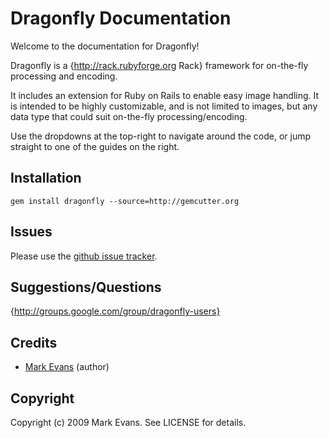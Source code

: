 Dragonfly Documentation
=======================

Welcome to the documentation for Dragonfly!

Dragonfly is a {http://rack.rubyforge.org Rack} framework for on-the-fly processing and encoding.

It includes an extension for Ruby on Rails to enable easy image handling.
It is intended to be highly customizable, and is not limited to images, but any data type that could suit on-the-fly processing/encoding.

Use the dropdowns at the top-right to navigate around the code, or jump straight to one of the guides on the right.

Installation
------------

    gem install dragonfly --source=http://gemcutter.org

Issues
------
Please use the <a href="http://github.com/markevans/dragonfly/issues">github issue tracker</a>.

Suggestions/Questions
---------------------
{http://groups.google.com/group/dragonfly-users}

Credits
-------
- <a href="http://github.com/markevans">Mark Evans</a> (author)

Copyright
---------
Copyright (c) 2009 Mark Evans. See LICENSE for details.
